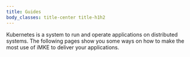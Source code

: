```yaml
---
title: Guides
body_classes: title-center title-h1h2
---
```


Kubernetes is a system to run and operate applications on distributed systems.
The following pages show you some ways on how to make the most use of iMKE to
deliver your applications.
